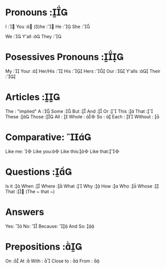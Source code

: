 Pronouns :
==========

I       :
You     :
(S)he   :
He      :
She     :

We      :
Y'all   :
They    :

Posessives Pronouns :
=========================

My      :
Your    :
Her/His :
His     :
Hers    :
Our     :
Y'alls  :
Their   :





Articles :
====================

The		: "implied"
A		:
Some	:
But     :
And     :
Or		:
This	:
That	:
These	:
Those	:
All		: 
Whole	: 
So		: 
Each	: 
Without	: 

Comparative: 
============

Like me: 
Like you:
Like this:
Like that:


Questions :
=================
Is it		:
When    	:
Where   	:
What    	:
Why     	:
How     	:
Who     	:
Whose   	:
That		: (The ~ that ~)

Answers
=======
Yes: 
No: 
Because: 
And So: 



Prepositions :
=================
On      :
At      :
With : 
Close to : 
From : 
